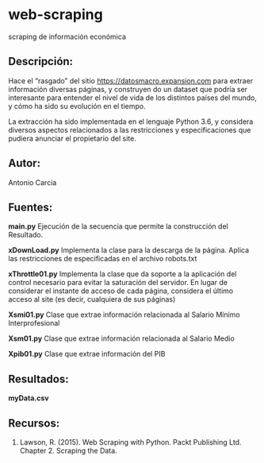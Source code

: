 # web-scraping
scraping de información económica

## Descripción:
Hace el “rasgado” del sitio  https://datosmacro.expansion.com para extraer información diversas páginas, y construyen do un dataset que podría ser interesante para entender el nivel de vida de los distintos países del mundo, y cómo ha sido su evolución en el tiempo. 

La extracción ha sido implementada en el lenguaje Python 3.6, y considera diversos aspectos relacionados a las restricciones y especificaciones que pudiera anunciar el propietario del site.

## Autor: 
Antonio Carcia

## Fuentes:
**main.py**
Ejecución de la secuencia que permite la construcción del Resultado.

**xDownLoad.py**
Implementa la clase para la descarga de la página. Aplica las restricciones de especificadas en el archivo robots.txt

**xThrottle01.py**
Implementa la clase que da soporte a la aplicación del control necesario para evitar la saturación del servidor. En lugar de 
considerar el instante de acceso de cada página, considera el último acceso al site (es decir, cualquiera de sus páginas)

**Xsmi01.py**
Clase que extrae información relacionada al Salario Mínimo Interprofesional

**Xsm01.py**
Clase que extrae información relacionada al Salario Medio

**Xpib01.py**
Clase que extrae información del PIB

## Resultados:
**myData.csv**

## Recursos:
1.	Lawson, R. (2015). Web Scraping with Python. Packt Publishing Ltd. Chapter 2. Scraping the Data.

